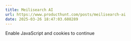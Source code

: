 ```yaml
---
title: Meilisearch AI
url: https://www.producthunt.com/posts/meilisearch-ai
date: 2025-03-26 18:47:03.608289
---
```

Enable JavaScript and cookies to continue

